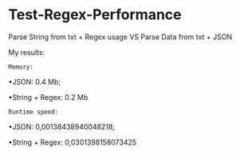 # Test-Regex-Performance

Parse String from txt + Regex usage VS Parse Data from txt + JSON

My results:

    Memory:
  •JSON: 0.4 Mb;

  •String + Regex: 0.2 Mb

    Runtime speed:
  •JSON: 0,00138438940048218;

  •String + Regex: 0,0301398158073425
